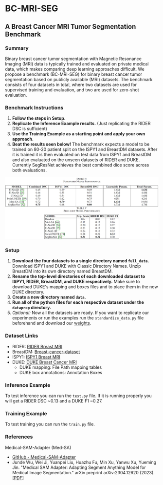 # BC-MRI-SEG

## A Breast Cancer MRI Tumor Segmentation Benchmark

### Summary
Binary breast cancer tumor segmentation with Magnetic Resonance Imaging (MRI) data is typically trained and evaluated on private medical data, which makes comparing deep learning approaches difficult. We propose a benchmark (BC-MRI-SEG) for binary breast cancer tumor segmentation based on publicly available (MRI) datasets. The benchmark consists of four datasets in total, where two datasets are used for supervised training and evaluation, and two are used for zero-shot evaluation.

### Benchmark Instructions
1. **Follow the steps in Setup.**
2. **Replicate the Inference Example results.** (Just replicating the RIDER DSC is sufficient)
3. **Use the Training Example as a starting point and apply your own approach.**
4. **Beat the results seen below!** The benchmark expects a model to be trained on 80-20 patient split on the ISPY1 and BreastDM datasets. After it is trained it is then evaluated on test data from ISPY1 and BreastDM and also evaluated on the unseen datasets of RIDER and DUKE. Currently SegResNet achieves the best combined dice score across both evaluations.

![Breast Cancer MRI](images/results.png)

### Setup
1. **Download the four datasets to a single directory named `full_data`.** Download ISPY1 and DUKE with Classic Directory Names. Unzip BreastDM into its own directory named BreastDM.
2. **Rename the top-level directories of each downloaded dataset to ISPY1, RIDER, BreastDM, and DUKE respectively.** Make sure to download DUKE's mapping and boxes files and to place them in the now DUKE directory.
3. **Create a new directory named `data`.**
4. **Run all of the python files for each respective dataset under the `dataprep` directory.**
5. *Optional:* Now all the datasets are ready. If you want to replicate our experiments or run the examples run the `standardize_data.py` file beforehand and download our [weights](https://drive.google.com/file/d/1fcUzheXMvmmrV3CKt0woC_9aHi_ltrwA/view?usp=sharing).

### Dataset Links
- RIDER: [RIDER Breast MRI](https://wiki.cancerimagingarchive.net/display/Public/RIDER+Breast+MRI)
- BreastDM: [Breast-cancer-dataset](https://github.com/smallboy-code/Breast-cancer-dataset)
- ISPY1: [ISPY1 Breast MRI](https://wiki.cancerimagingarchive.net/pages/viewpage.action?pageId=101942541#101942541215b684587f64c8cab1ffc45cd63f339)
- DUKE: [DUKE Breast Cancer MRI](https://www.cancerimagingarchive.net/collection/duke-breast-cancer-mri/)
  - DUKE mapping: File Path mapping tables
  - DUKE box annotations: Annotation Boxes

### Inference Example
To test inference you can run the `test.py` file. If it is running properly you will get a RIDER DSC ~0.13 and a DUKE F1 ~0.27.

### Training Example
To test training you can run the `train.py` file.

### References
Medical-SAM-Adapter (Med-SA)
- [GitHub - Medical-SAM-Adapter](https://github.com/KidsWithTokens/Medical-SAM-Adapter)
- Junde Wu, Wei Ji, Yuanpei Liu, Huazhu Fu, Min Xu, Yanwu Xu, Yueming Jin. "Medical SAM Adapter: Adapting Segment Anything Model for Medical Image Segmentation." arXiv preprint arXiv:2304.12620 (2023). [\[PDF\]](https://arxiv.org/abs/2304.12620)
